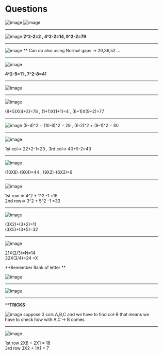 # Questions

![image](https://user-images.githubusercontent.com/77873383/182404580-19a8a10c-0002-4679-8aa1-122320f0bd39.png)
![image](https://user-images.githubusercontent.com/77873383/182404669-e3390515-3127-4cc4-aafa-cfabaa5f8cab.png)


---

![image](https://user-images.githubusercontent.com/77873383/182405526-d4620da5-7572-451b-b59e-a5a7054cab24.png)
**2^2-2=2 , 4^2-2=14,  9^2-2=79**

---

![image](https://user-images.githubusercontent.com/77873383/182406502-a82a50e9-365b-4a31-a0b7-cbe503930658.png)
** Can do also using Normal gaps -> 20,36,52....

---

![image](https://user-images.githubusercontent.com/77873383/182407472-dbd36aad-352f-4903-8e05-8ec3d48f2ea8.png)

**4^2-5=11 , 7^2-8=41**

---

![image](https://user-images.githubusercontent.com/77873383/182408688-1acac065-9641-4215-b4e1-b0e51c9c7911.png)

---
![image](https://user-images.githubusercontent.com/77873383/182409313-7085a6cb-9d03-467b-b2c5-acd5f65c3482.png)

(8+5)X(4+2)=78  ,  (1+1)X(1+1)=4 , (6+1)X(9+2)=77

---
![image](https://user-images.githubusercontent.com/77873383/182410599-e0653024-7a5d-4296-8d33-71a1bccd7c03.png)
(9-4)^2 + (10-8)^2 = 29 ,     (6-2)^2 + (9-1)^2 = 80 

---
![image](https://user-images.githubusercontent.com/77873383/182411166-24e9f942-48b1-4667-b148-63ca60eba062.png)

1st col->  22+2-1=23 , 3rd col-> 40+5-2=43

---
![image](https://user-images.githubusercontent.com/77873383/182411667-5d291a41-71df-493b-b234-ca7ffc46d620.png)

(10X8)-(9X4)=44 ,   (9X2)-(6X2)=6

---
![image](https://user-images.githubusercontent.com/77873383/182412619-20b8a830-29c0-43e4-811d-c957546d930c.png)

1st row => 4^2 + 1^2 -1 =16 <br>
2nd row=> 3^2 + 5^2 -1 =33

---
![image](https://user-images.githubusercontent.com/77873383/182419726-957d6a27-f94e-45df-9fd1-fb967630e612.png)

(3X2)+(3+2)=11<br>
(3X5)+(3+5)=32

---
![image](https://user-images.githubusercontent.com/77873383/182420236-1d2dd2c7-652c-4a55-a8bc-7993a9ffff1c.png)

21X(2/3)=N=14<br>
32X(3/4)=24 =X <br>

**Remember Rank of letter **

![image](https://user-images.githubusercontent.com/77873383/182420597-7ca3bb4f-3591-49af-9a02-36a60ce8fc41.png)

---
![image](https://user-images.githubusercontent.com/77873383/182423008-c751d761-47bf-465d-9691-b18dc4dcf30b.png)

---
****TRICKS**

![image](https://user-images.githubusercontent.com/77873383/182423526-518e8cc2-7424-4e3b-8428-800b8ef40e8b.png)
suppose 3 cols A,B,C and we have to find col-B that means we have to check how with A,C -> B comes

---
![image](https://user-images.githubusercontent.com/77873383/182423814-9c67491b-7e9b-4e03-8d48-550d72d60daf.png)

1st row 2X8 + 2X1 = 18<br>
3rd row 3X2 + 1X1 = 7


